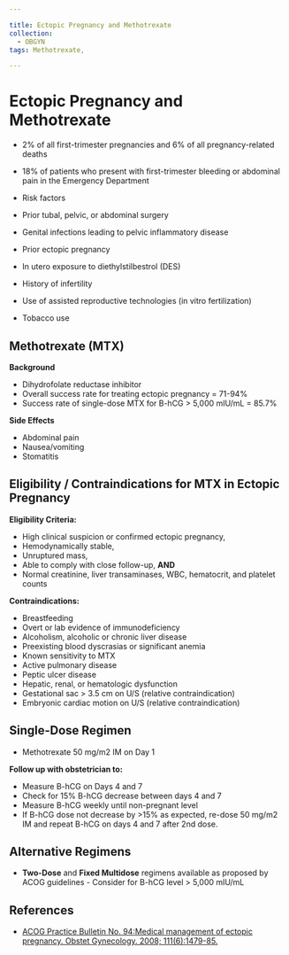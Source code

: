 ```yaml
---

title: Ectopic Pregnancy and Methotrexate
collection:
  - OBGYN
tags: Methotrexate,

---
```


# Ectopic Pregnancy and Methotrexate

-   2% of all first-trimester pregnancies and 6% of all pregnancy-related deaths
-   18% of patients who present with first-trimester bleeding or abdominal pain in the Emergency Department
-   Risk factors

  - Prior tubal, pelvic, or abdominal surgery
  - Genital infections leading to pelvic inflammatory disease
  - Prior ectopic pregnancy
  - In utero exposure to diethylstilbestrol (DES)
  - History of infertility
  - Use of assisted reproductive technologies (in vitro fertilization)
  - Tobacco use

## Methotrexate (MTX)

**Background**

-   Dihydrofolate reductase inhibitor
-   Overall success rate for treating ectopic pregnancy = 71-94%
-   Success rate of single-dose MTX for B-hCG &gt; 5,000 mIU/mL = 85.7% 

**Side Effects**
-   Abdominal pain
-   Nausea/vomiting
-   Stomatitis    

## Eligibility / Contraindications for MTX in Ectopic Pregnancy

**Eligibility Criteria:**

-   High clinical suspicion or confirmed ectopic pregnancy,
-   Hemodynamically stable,
-   Unruptured mass,
-   Able to comply with close follow-up, **AND**
-   Normal creatinine, liver transaminases, WBC, hematocrit, and platelet counts 

**Contraindications:**
-   Breastfeeding
-   Overt or lab evidence of immunodeficiency
-   Alcoholism, alcoholic or chronic liver disease
-   Preexisting blood dyscrasias or significant anemia 
-   Known sensitivity to MTX
-   Active pulmonary disease
-   Peptic ulcer disease
-   Hepatic, renal, or hematologic dysfunction
-   Gestational sac &gt; 3.5 cm on U/S (relative contraindication) 
-   Embryonic cardiac motion on U/S (relative contraindication) 

## Single-Dose Regimen

-   <span class="drug">Methotrexate</span> 50 mg/m2 IM on Day 1

**Follow up with obstetrician to:**
-   Measure B-hCG on Days 4 and 7
-   Check for 15% B-hCG decrease between days 4 and 7
-   Measure B-hCG weekly until non-pregnant level
-   If B-hCG dose not decrease by &gt;15% as expected, re-dose 50 mg/m2 IM and repeat B-hCG on days 4 and 7 after 2nd dose. 

## Alternative Regimens

-   **Two-Dose** and **Fixed Multidose** regimens available as proposed by ACOG guidelines - Consider for B-hCG level &gt; 5,000 mIU/mL

## References

-   [ACOG Practice Bulletin No. 94:Medical management of ectopic pregnancy. Obstet Gynecology. 2008; 111(6):1479-85.](http://www.ncbi.nlm.nih.gov/pubmed/18515537)
